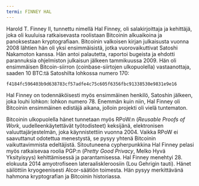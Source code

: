 ```yaml
---
termi: FINNEY HAL
---
```


Harold T. Finney II, tunnettu nimellä Hal Finney, oli salakirjoittaja ja kehittäjä, joka oli kuuluisa ratkaisevasta roolistaan Bitcoinin alkuaikoina ja panoksestaan kryptografiaan. Bitcoinin valkoisen kirjan julkaisusta vuonna 2008 lähtien hän oli yksi ensimmäisistä, jotka vuorovaikuttivat Satoshi Nakamoton kanssa. Hän antoi palautetta, raportoi bugeista ja ehdotti parannuksia ohjelmiston julkaisun jälkeen tammikuussa 2009. Hän oli ensimmäisen Bitcoin-siirron (coinbase-siirtojen ulkopuolella) vastaanottaja, saaden 10 BTC:tä Satoshilta lohkossa numero 170:

```text
f4184fc596403b9d638783cf57adfe4c75c605f6356fbc91338530e9831e9e16
```

Hal Finney on todennäköisesti myös ensimmäinen henkilö, Satoshin jälkeen, joka louhi lohkon: lohkon numero 78. Enemmän kuin niin, Hal Finney oli Bitcoinin ensimmäinen edistäjä aikana, jolloin projekti oli vielä tuntematon.

Bitcoinin ulkopuolella hänet tunnetaan myös RPoW:n (*Reusable Proofs of Work*, uudelleenkäytettävät työtodisteet) keksijänä, elektronisen valuuttajärjestelmän, joka käynnistettiin vuonna 2004. Vaikka RPoW ei saavuttanut odotettua menestystä, se pysyy yhtenä Bitcoinin vaikuttavimmista edeltäjistä. Sitoutuneena cypherpunkkina Hal Finney pelasi myös ratkaisevaa roolia PGP:n (*Pretty Good Privacy*, Melko Hyvä Yksityisyys) kehittämisessä ja parantamisessa. Hal Finney menehtyi 28. elokuuta 2014 amyotrofiseen lateraaliskleroosiin (Lou Gehrigin tauti). Hänet säilöttiin kryogeenisesti Alcor-säätiön toimesta. Hän pysyy merkittävänä hahmona kryptografian ja Bitcoinin historiassa.
